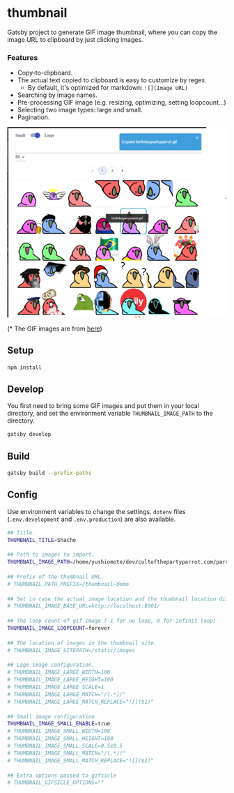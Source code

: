 # thumbnail

Gatsby project to generate GIF image thumbnail, where you can copy the image URL to clipboard by just clicking images.

### Features

* Copy-to-clipboard.
* The actual text copied to clipboard is easy to customize by regex.
   * By default, it's optimized for markdown: `![](Image URL)`
* Searching by image names.
* Pre-processing GIF image (e.g. resizing, optimizing, setting loopcount...)
* Selecting two image types: large and small.
* Pagination.

![](https://github.com/YushiOMOTE/thumbnail/blob/master/assets/demo.png)

(* The GIF images are from [here](https://github.com/jmhobbs/cultofthepartyparrot.com))

## Setup

```sh
npm install
```

## Develop

You first need to bring some GIF images and put them in your local directory, and set the environment variable `THUMBNAIL_IMAGE_PATH` to the directory.

```sh
gatsby develop
```

## Build

```sh
gatsby build --prefix-paths
```

## Config

Use environment variables to change the settings. `dotenv` files (`.env.development` and `.env.production`) are also available.

```sh
## Title.
THUMBNAIL_TITLE=Shacho

## Path to images to import.
THUMBNAIL_IMAGE_PATH=/home/yushiomote/dev/cultofthepartyparrot.com/parrots/hd

## Prefix of the thumbnail URL.
# THUMBNAIL_PATH_PREFIX=/thumbnail-demo

## Set in case the actual image location and the thumbnail location differ.
# THUMBNAIL_IMAGE_BASE_URL=http://localhost:8001/

## The loop count of gif image (-1 for no loop, 0 for infinit loop)
THUMBNAIL_IMAGE_LOOPCOUNT=forever

## The location of images in the thumbnail site.
# THUMBNAIL_IMAGE_SITEPATH=/static/images

## Lage image configuration.
# THUMBNAIL_IMAGE_LARGE_WIDTH=100
# THUMBNAIL_IMAGE_LARGE_HEIGHT=100
# THUMBNAIL_IMAGE_LARGE_SCALE=1
# THUMBNAIL_IMAGE_LARGE_MATCH="/(.*)/"
# THUMBNAIL_IMAGE_LARGE_MATCH_REPLACE="![]($1)"

## Small image configuration
THUMBNAIL_IMAGE_SMALL_ENABLE=true
# THUMBNAIL_IMAGE_SMALL_WIDTH=100
# THUMBNAIL_IMAGE_SMALL_HEIGHT=100
# THUMBNAIL_IMAGE_SMALL_SCALE=0.5x0.5
# THUMBNAIL_IMAGE_SMALL_MATCH="/(.*)/"
# THUMBNAIL_IMAGE_SMALL_MATCH_REPLACE="![]($1)"

## Extra options passed to gifsicle
# THUMBNAIL_GIFSICLE_OPTIONS=""
```
